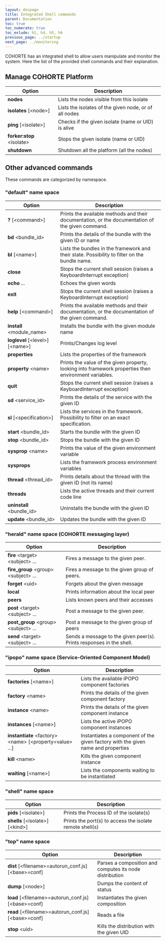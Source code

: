 ```yaml
---
layout: docpage
title: Integrated Shell commands
parent: Documentation
toc: true
toc_numerate: true
toc_exlude: h1, h4, h5, h6
previous_page: ../startup
next_page: ../monitoring
---
```


COHORTE has an integrated shell to allow users manipulate and monitor the system. Here the list of the provided shell commands and their explanation.


## Manage COHORTE Platform

<table class="table table-striped table-bordered table-hover table-condensed">
	<thead>
	<tr>
		<th> Option </th><th> Description </th>
	</tr>
	</thead>
	<tbody><tr><td>
<b>nodes</b>
</td><td>
		Lists the nodes visible from this isolate
</td></tr><tr><td>
<b>isolates</b> [&lt;node&gt;]
</td><td>
		Lists the isolates of the given node, or of all nodes
</td></tr><tr>
		<td>
<b>ping</b> [&lt;isolate&gt;]
</td><td>
		Checks if the given isolate (name or UID) is alive
</td></tr><tr><td>
<b>forker:stop</b> &lt;isolate&gt;
</td><td>
		Stops the given isolate (name or UID)
</td></tr><tr><td>
<b>shutdown</b> 
</td><td>
		Shutdown all the platform (all the nodes)
</td></tr>
</tbody>
</table>




## Other advanced commands

These commands are categorized by namespace.

### "default" name space

<table class="table table-striped table-bordered table-hover table-condensed">
	<thead>
	<tr>
		<th> Option </th><th> Description </th>
	</tr>
	</thead>
	<tbody><tr>
		<td>
<b>?</b> [&lt;command&gt;]
</td><td>	Prints the available methods and their documentation, or the documentation of the given command.
</td></tr><tr><td>
<b>bd</b> &lt;bundle_id&gt;
</td><td>
		Prints the details of the bundle with the given ID or name
</td></tr><tr><td>
<b>bl</b> [&lt;name&gt;]
</td><td>
		Lists the bundles in the framework and their state. Possibility to filter on the bundle name.
</td></tr><tr><td>
<b>close</b>
</td><td>
		Stops the current shell session (raises a KeyboardInterrupt exception)
</td></tr><tr><td>
<b>echo</b> ...
</td><td>
		Echoes the given words
</td></tr><tr><td>
<b>exit</b>
</td><td>
		Stops the current shell session (raises a KeyboardInterrupt exception)
</td></tr><tr><td>
<b>help</b> [&lt;command&gt;]
</td><td>
		Prints the available methods and their documentation, or the documentation of the given command.
</td></tr><tr><td>
<b>install</b> &lt;module_name&gt;
</td><td>
		Installs the bundle with the given module name
</td></tr><tr><td>
<b>loglevel</b> [&lt;level&gt;] [&lt;name&gt;]
</td><td>
		Prints/Changes log level
</td></tr><tr><td>
<b>properties</b>
</td><td>
		Lists the properties of the framework
</td></tr><tr><td>
<b>property</b> &lt;name&gt;
</td><td>
		Prints the value of the given property, looking into framework properties then environment variables.
</td></tr><tr><td>
<b>quit</b>
</td><td>
		Stops the current shell session (raises a KeyboardInterrupt exception)
</td></tr><tr><td>
<b>sd</b> &lt;service_id&gt;
</td><td>
		Prints the details of the service with the given ID
</td></tr><tr><td>
<b>sl</b> [&lt;specification&gt;]
</td><td>
		Lists the services in the framework. Possibility to filter on an exact specification.
</td></tr><tr><td>
<b>start</b> &lt;bundle_id&gt;
</td><td>
		Starts the bundle with the given ID
</td></tr><tr><td>
<b>stop</b> &lt;bundle_id&gt;
</td><td>
		Stops the bundle with the given ID
</td></tr><tr><td>
<b>sysprop</b> &lt;name&gt;
</td><td>
		Prints the value of the given environment variable
</td></tr><tr><td>
<b>sysprops</b>
</td><td>
		Lists the framework process environment variables
</td></tr><tr><td>
<b>thread</b> &lt;thread_id&gt;
</td><td>
		Prints details about the thread with the given ID (not its name)
</td></tr><tr><td>
<b>threads</b>
</td><td>
		Lists the active threads and their current code line
</td></tr><tr><td>
<b>uninstall</b> &lt;bundle_id&gt;
</td><td>
		Uninstalls the bundle with the given ID
</td></tr><tr><td>
<b>update</b> &lt;bundle_id&gt;
</td><td>
		Updates the bundle with the given ID
</td></tr>
</tbody>
</table>


### "herald" name space (COHORTE messaging layer)

<table class="table table-striped table-bordered table-hover table-condensed">
	<thead>
	<tr>
		<th> Option </th><th> Description </th>
	</tr>
	</thead>
	<tbody><tr>
		<td>
<b>fire</b> &lt;target&gt; &lt;subject&gt; ...
</td><td>
		Fires a message to the given peer.
</td></tr><tr><td>
<b>fire_group</b> &lt;group&gt; &lt;subject&gt; ...
</td><td>
		Fires a message to the given group of peers.
</td></tr><tr><td>
<b>forget</b> &lt;uid&gt;
</td><td>
		Forgets about the given message
</td></tr><tr><td>
<b>local</b>
</td><td>
		Prints information about the local peer
</td></tr><tr><td>
<b>peers</b>
</td><td>
		Lists known peers and their accesses
</td></tr><tr><td>
<b>post</b> &lt;target&gt; &lt;subject&gt; ...
</td><td>
		Post a message to the given peer.
</td></tr><tr><td>
<b>post_group</b> &lt;group&gt; &lt;subject&gt; ...
</td><td>
		Post a message to the given group of peers
</td></tr><tr><td>
<b>send</b> &lt;target&gt; &lt;subject&gt; ...
</td><td>
		Sends a message to the given peer(s). Prints responses in the shell.
</td></tr>
</tbody>
</table>

### "ipopo" name space (Service-Oriented Component Model)

<table class="table table-striped table-bordered table-hover table-condensed">
	<thead>
	<tr>
		<th> Option </th><th> Description </th>
	</tr>
	</thead>
	<tbody><tr>
		<td>
<b>factories</b> [&lt;name&gt;]
</td><td>
		Lists the available iPOPO component factories
</td></tr><tr><td>
<b>factory</b> &lt;name&gt;
</td><td>
		Prints the details of the given component factory
</td></tr><tr><td>
<b>instance</b> &lt;name&gt;
</td><td>
		Prints the details of the given component instance
</td></tr><tr><td>
<b>instances</b> [&lt;name&gt;]
</td><td>
		Lists the active iPOPO component instances
</td></tr><tr><td>
<b>instantiate</b> &lt;factory&gt; &lt;name&gt; [&lt;property=value&gt; ...]
</td><td>
		Instantiates a component of the given factory with the given name and properties
</td></tr><tr><td>
<b>kill</b> &lt;name&gt;
</td><td>
		Kills the given component instance
</td></tr><tr><td>
<b>waiting</b> [&lt;name&gt;]
</td><td>
		Lists the components waiting to be instantiated
</td></tr>
</tbody>
</table>



### "shell" name space

<table class="table table-striped table-bordered table-hover table-condensed">
	<thead>
	<tr>
		<th> Option </th><th> Description </th>
	</tr>
	</thead>
	<tbody><tr>
		<td>
<b>pids</b> [&lt;isolate&gt;]
</td><td>
		Prints the Process ID of the isolate(s)
</td></tr><tr><td>
<b>shells</b> [&lt;isolate&gt;] [&lt;kind&gt;]
</td><td>
		Prints the port(s) to access the isolate remote shell(s)
</td></tr>
</tbody>
</table>

### "top" name space 

<table class="table table-striped table-bordered table-hover table-condensed">
	<thead>
	<tr>
		<th> Option </th><th> Description </th>
	</tr>
	</thead>
	<tbody><tr>
		<td>
<b>dist</b> [&lt;filename&gt;=autorun_conf.js] [&lt;base&gt;=conf]
</td><td>
		Parses a composition and computes its node distribution
</td></tr><tr><td>
<b>dump</b> [&lt;node&gt;]
</td><td>
		Dumps the content of status
</td></tr><tr><td>
<b>load</b> [&lt;filename&gt;=autorun_conf.js] [&lt;base&gt;=conf]
</td><td>
		Instantiates the given composition
</td></tr><tr><td>
<b>read</b> [&lt;filename&gt;=autorun_conf.js] [&lt;base&gt;=conf]
</td><td>
		Reads a file
</td></tr><tr><td>
<b>stop</b> &lt;uid&gt;
</td><td>
		Kills the distribution with the given UID
</td></tr>
</tbody>
</table>
